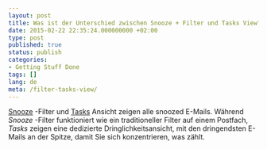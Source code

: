 ```yaml
---
layout: post
title: Was ist der Unterschied zwischen Snooze + Filter und Tasks View?
date: 2015-02-22 22:35:24.000000000 +02:00
type: post
published: true
status: publish
categories:
- Getting Stuff Done
tags: []
lang: de
meta: /filter-tasks-view/
---
```


[Snooze](/mark-as-later/) -Filter und [Tasks](/what-are-tasks-type-mail/) Ansicht zeigen alle snoozed E-Mails. Während *Snooze* -Filter funktioniert wie ein traditioneller Filter auf einem Postfach, *Tasks* zeigen eine dedizierte Dringlichkeitsansicht, mit den dringendsten E-Mails an der Spitze, damit Sie sich konzentrieren, was zählt.
